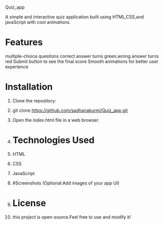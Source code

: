  Quiz_app

A simple and interactive quiz application built using HTML,CSS,and javaScript with cool animations.

# Features
multiple-choice questions
correct answer turns green,wrong answer turns red
Submit button to see the final score
Smooth animations for better user experience

# Installation
1. Clone the repository:
2. git clone https://github.com/sadhanakurmi/Quiz_app.git
3. Open the index.html file in a web browser.

4. # Technologies Used
5. HTML
6. CSS
7. JavaScript

8. #Screenshots (Optional:Add images of your app UI)
9. # License
10. this project is open-source.Feel free to use and modify it!
